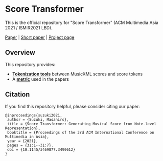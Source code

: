 # Score Transformer

This is the official repository for "Score Transformer" (ACM Multimedia Asia 2021 / ISMIR2021 LBD).

[Paper](https://arxiv.org/abs/2112.00355) | [Short paper](https://archives.ismir.net/ismir2021/latebreaking/000032.pdf) | [Project page](https://score-transformer.github.io/)

<!--
- [Score Transformer: Generating Musical Scores from Note-level Representation](https://arxiv.org/abs/2112.00355) (ACM Multimedia Asia 2021)
- [Score Transformer: Transcribing Quantized MIDI into Comprehensive Musical Score](https://archives.ismir.net/ismir2021/latebreaking/000032.pdf) (ISMIR2021 LBD)

Project page: https://score-transformer.github.io/
-->

## Overview

This repository provides:
- [**Tokenization tools**](tokenization_tools) between MusicXML scores and score tokens
- A [**metric**](metric) used in the papers

## Citation
If you find this repository helpful, please consider citing our paper:
```
@inproceedings{suzuki2021,
 author = {Suzuki, Masahiro},
 title = {Score Transformer: Generating Musical Score from Note-level Representation},
 booktitle = {Proceedings of the 3rd ACM International Conference on Multimedia in Asia},
 year = {2021},
 pages = {31:1--31:7},
 doi = {10.1145/3469877.3490612}
}
```
